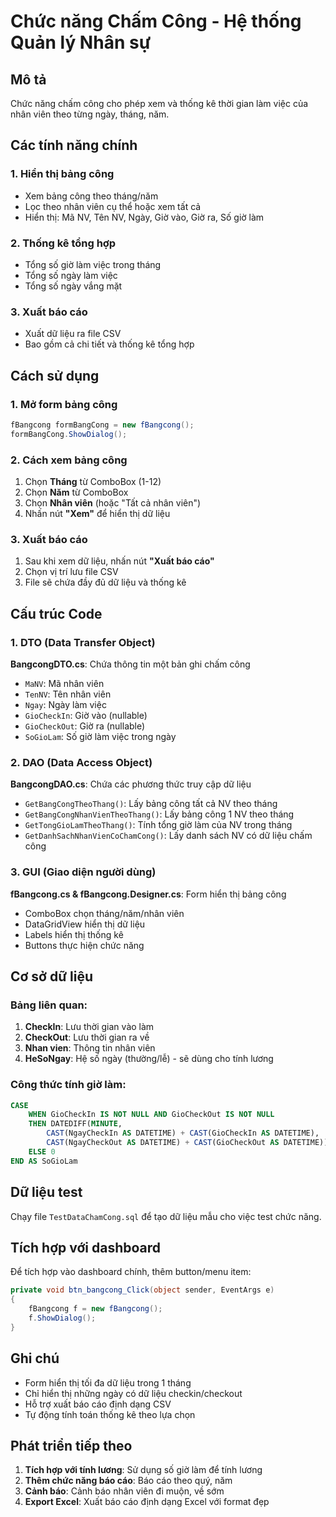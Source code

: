 # Chức năng Chấm Công - Hệ thống Quản lý Nhân sự

## Mô tả
Chức năng chấm công cho phép xem và thống kê thời gian làm việc của nhân viên theo từng ngày, tháng, năm.

## Các tính năng chính

### 1. Hiển thị bảng công
- Xem bảng công theo tháng/năm
- Lọc theo nhân viên cụ thể hoặc xem tất cả
- Hiển thị: Mã NV, Tên NV, Ngày, Giờ vào, Giờ ra, Số giờ làm

### 2. Thống kê tổng hợp
- Tổng số giờ làm việc trong tháng
- Tổng số ngày làm việc
- Tổng số ngày vắng mặt

### 3. Xuất báo cáo
- Xuất dữ liệu ra file CSV
- Bao gồm cả chi tiết và thống kê tổng hợp

## Cách sử dụng

### 1. Mở form bảng công
```csharp
fBangcong formBangCong = new fBangcong();
formBangCong.ShowDialog();
```

### 2. Cách xem bảng công
1. Chọn **Tháng** từ ComboBox (1-12)
2. Chọn **Năm** từ ComboBox 
3. Chọn **Nhân viên** (hoặc "Tất cả nhân viên")
4. Nhấn nút **"Xem"** để hiển thị dữ liệu

### 3. Xuất báo cáo
1. Sau khi xem dữ liệu, nhấn nút **"Xuất báo cáo"**
2. Chọn vị trí lưu file CSV
3. File sẽ chứa đầy đủ dữ liệu và thống kê

## Cấu trúc Code

### 1. DTO (Data Transfer Object)
**BangcongDTO.cs**: Chứa thông tin một bản ghi chấm công
- `MaNV`: Mã nhân viên
- `TenNV`: Tên nhân viên  
- `Ngay`: Ngày làm việc
- `GioCheckIn`: Giờ vào (nullable)
- `GioCheckOut`: Giờ ra (nullable)
- `SoGioLam`: Số giờ làm việc trong ngày

### 2. DAO (Data Access Object)
**BangcongDAO.cs**: Chứa các phương thức truy cập dữ liệu
- `GetBangCongTheoThang()`: Lấy bảng công tất cả NV theo tháng
- `GetBangCongNhanVienTheoThang()`: Lấy bảng công 1 NV theo tháng
- `GetTongGioLamTheoThang()`: Tính tổng giờ làm của NV trong tháng
- `GetDanhSachNhanVienCoChamCong()`: Lấy danh sách NV có dữ liệu chấm công

### 3. GUI (Giao diện người dùng)
**fBangcong.cs & fBangcong.Designer.cs**: Form hiển thị bảng công
- ComboBox chọn tháng/năm/nhân viên
- DataGridView hiển thị dữ liệu
- Labels hiển thị thống kê
- Buttons thực hiện chức năng

## Cơ sở dữ liệu

### Bảng liên quan:
1. **CheckIn**: Lưu thời gian vào làm
2. **CheckOut**: Lưu thời gian ra về  
3. **Nhan vien**: Thông tin nhân viên
4. **HeSoNgay**: Hệ số ngày (thường/lễ) - sẽ dùng cho tính lương

### Công thức tính giờ làm:
```sql
CASE 
    WHEN GioCheckIn IS NOT NULL AND GioCheckOut IS NOT NULL 
    THEN DATEDIFF(MINUTE, 
        CAST(NgayCheckIn AS DATETIME) + CAST(GioCheckIn AS DATETIME), 
        CAST(NgayCheckOut AS DATETIME) + CAST(GioCheckOut AS DATETIME)) / 60.0
    ELSE 0
END AS SoGioLam
```

## Dữ liệu test
Chạy file `TestDataChamCong.sql` để tạo dữ liệu mẫu cho việc test chức năng.

## Tích hợp với dashboard
Để tích hợp vào dashboard chính, thêm button/menu item:
```csharp
private void btn_bangcong_Click(object sender, EventArgs e)
{
    fBangcong f = new fBangcong();
    f.ShowDialog();
}
```

## Ghi chú
- Form hiển thị tối đa dữ liệu trong 1 tháng
- Chỉ hiển thị những ngày có dữ liệu checkin/checkout
- Hỗ trợ xuất báo cáo định dạng CSV
- Tự động tính toán thống kê theo lựa chọn

## Phát triển tiếp theo
1. **Tích hợp với tính lương**: Sử dụng số giờ làm để tính lương
2. **Thêm chức năng báo cáo**: Báo cáo theo quý, năm
3. **Cảnh báo**: Cảnh báo nhân viên đi muộn, về sớm
4. **Export Excel**: Xuất báo cáo định dạng Excel với format đẹp 